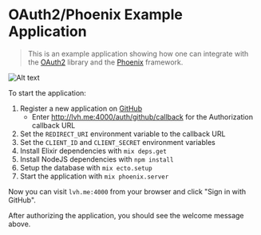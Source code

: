 # OAuth2/Phoenix Example Application

> This is an example application showing how one can integrate with the
> [OAuth2](https://github.com/scrogson/oauth2) library and
> the [Phoenix](https://github.com/phoenixframework/phoenix) framework.

![Alt text](https://monosnap.com/file/PahR5zCiU9EapeRyuvAKn1AyTitp1p.png)

To start the application:

1. Register a new application on [GitHub](https://github.com/settings/applications/new)
    - Enter http://lvh.me:4000/auth/github/callback for the Authorization callback URL
2. Set the `REDIRECT_URI` environment variable to the callback URL
3. Set the `CLIENT_ID` and `CLIENT_SECRET` environment variables
4. Install Elixir dependencies with `mix deps.get`
5. Install NodeJS dependencies with `npm install`
6. Setup the database with `mix ecto.setup`
7. Start the application with `mix phoenix.server`

Now you can visit `lvh.me:4000` from your browser and click "Sign in with
GitHub".

After authorizing the application, you should see the welcome message above.
